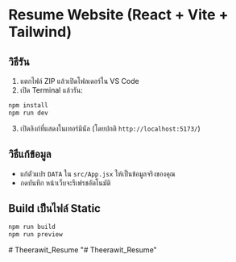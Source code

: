 # Resume Website (React + Vite + Tailwind)

## วิธีรัน
1) แตกไฟล์ ZIP แล้วเปิดโฟลเดอร์ใน VS Code
2) เปิด Terminal แล้วรัน:
```bash
npm install
npm run dev
```
3) เปิดลิงก์ที่แสดงในเทอร์มินัล (โดยปกติ `http://localhost:5173/`)

## วิธีแก้ข้อมูล
- แก้ตัวแปร `DATA` ใน `src/App.jsx` ให้เป็นข้อมูลจริงของคุณ
- กดบันทึก หน้าเว็บจะรีเฟรชอัตโนมัติ

## Build เป็นไฟล์ Static
```bash
npm run build
npm run preview
```
#   T h e e r a w i t _ R e s u m e  
 "# Theerawit_Resume" 

